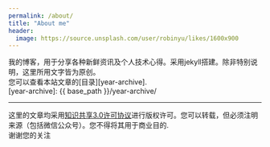 ```yaml
---
permalink: /about/
title: "About me"
header:
  image: https://source.unsplash.com/user/robinyu/likes/1600x900
---
```



我的博客，用于分享各种新鲜资讯及个人技术心得。采用jekyll搭建。除非特别说明，这里所用文字皆为原创。  
您可以查看本站文章的[目录][year-archive].  
[year-archive]: {{ base_path }}/year-archive/

---  
这里的文章均采用[知识共享3.0许可协议](https://creativecommons.org/licenses/by-nc-nd/3.0/deed.zh)进行版权许可。您可以转载，但必须注明来源（包括微信公众号）。您不得将其用于商业目的.  
谢谢您的关注

